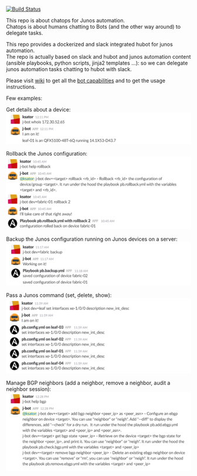 [![Build Status](https://travis-ci.org/ksator/junos-automation-with-chatops.svg?branch=master)](https://travis-ci.org/ksator/junos-automation-with-chatops)

This repo is about chatops for Junos automation.  
Chatops is about humans chatting to Bots (and the other way around) to delegate tasks.   

This repo provides a dockerized and slack integrated hubot for junos automation.  
The repo is actually based on slack and hubot and junos automation content (ansible playbooks, python scripts, jinja2 templates ...): so we can delegate junos automation tasks chatting to hubot with slack.  

Please visit [wiki](https://github.com/ksator/junos-automation-with-chatops/wiki) to get all the [bot capabilities](https://github.com/ksator/junos-automation-with-chatops/wiki/03.-Bot-capabilities) and to get the usage instructions.  

Few examples:    

Get details about a device:  
![whois.png](resources/whois.png)  

Rollback the Junos configuration:  
![rollback.png](resources/rollback.png)  

Backup the Junos configuration running on Junos devices on a server:  
![backup.png](resources/backup.png)  

Pass a Junos command (set, delete, show):  
![set.png](resources/set.png)  

Manage BGP neighbors (add a neighbor, remove a neighbor, audit a neighbor session):  
![bgp.png](resources/bgp.png)  
